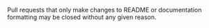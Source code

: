 Pull requests that only make changes to README or documentation formatting may be closed without any given reason.
